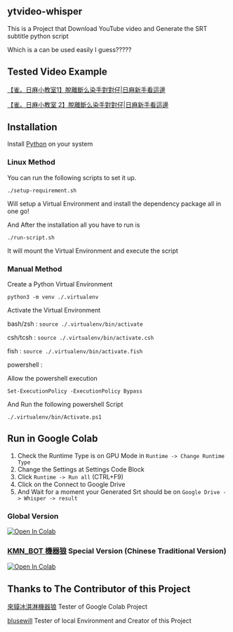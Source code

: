 ## ytvideo-whisper

This is a Project that Download YouTube video and Generate the SRT subtitle python script

Which is a can be used easily I guess?????


## Tested Video Example

[【雀。日麻小教室1】脫離斷么染手對對仔|日麻新手看這邊](https://youtu.be/b_O-TkpYi_w)

[【雀。日麻小教室 2】脫離斷么染手對對仔|日麻新手看這邊](https://youtu.be/tD2fBWsZrZU)


## Installation

Install [Python](https://www.python.org/) on your system

### Linux Method

You can run the following scripts to set it up.

`./setup-requirement.sh `

Will setup a Virtual Environment and install the dependency package all in one go!

And After the installation all you have to run is

`./run-script.sh`

It will mount the Virtual Environment and execute the script

### Manual Method

Create a Python Virtual Environment

`python3 -m venv ./.virtualenv`

Activate the Virtual Environment

bash/zsh : `source ./.virtualenv/bin/activate`

csh/tcsh : `source ./.virtualenv/bin/activate.csh`

fish : `source ./.virtualenv/bin/activate.fish`

powershell :

Allow the powershell execution 

`Set-ExecutionPolicy -ExecutionPolicy Bypass`

And Run the following powershell Script

`./.virtualenv/bin/Activate.ps1`

## Run in Google Colab

1. Check the Runtime Type is on GPU Mode in ``Runtime -> Change Runtime Type``
1. Change the Settings at Settings Code Block
1. Click ``Runtime -> Run all`` (CTRL+F9)
1. Click on the Connect to Google Drive
1. And Wait for a moment your Generated Srt should be on ``Google Drive -> Whisper -> result``

### Global Version

[![Open In Colab](https://colab.research.google.com/assets/colab-badge.svg)](https://colab.research.google.com/github/blusewill/ytvideo-whisper/blob/master/ytvideo_whisper.ipynb)

### [KMN_BOT 機器狼](https://twitter.com/V_KMN_BOT) Special Version (Chinese Traditional Version)

[![Open In Colab](https://colab.research.google.com/assets/colab-badge.svg)](https://colab.research.google.com/github/blusewill/ytvideo-whisper/blob/master/ytvideo_whisper_KMN_BOT_Version.ipynb)


## Thanks to The Contributor of this Project

[來貘冰淇淋機器狼](https://www.plurk.com/KMN_BOT)
Tester of Google Colab Project

[blusewill](https://blusewill.ml)
Tester of local Environment and Creator of this Project
